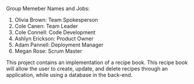 Group Memeber Names and Jobs:
1. Olivia Brown: Team Spokesperson
2. Cole Canen: Team Leader
3. Cole Connell: Code Development 
4. Ashlyn Erickson: Product Owner
5. Adam Pannell: Deployment Manager
6. Megan Rose: Scrum Master

This project contains an implementation of a recipe book. This recipe
book will allow the user to create, update, and delete recipes through an
application, while using a database in the back-end. 
